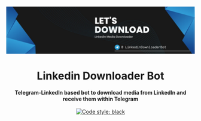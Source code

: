 ![Let's Download !](./banner.png "DownloadIn")

<div style="text-align: center">
    <h1> Linkedin Downloader Bot </h1>
</div>

<div style="text-align: center">
    <strong>Telegram-LinkedIn based bot to download media from LinkedIn and receive them within Telegram</strong>
</div>

<br>

<div style="text-align: center">
  <a href="https://github.com/python/black">
    <img src="https://img.shields.io/badge/code%20style-black-000000.svg" alt="Code style: black">
  </a>
</div>

